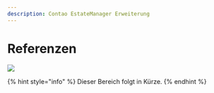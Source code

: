 ```yaml
---
description: Contao EstateManager Erweiterung
---
```


# Referenzen

![](../../.gitbook/assets/produktbild_referenzen_github.jpg)

{% hint style="info" %}
Dieser Bereich folgt in Kürze.
{% endhint %}

